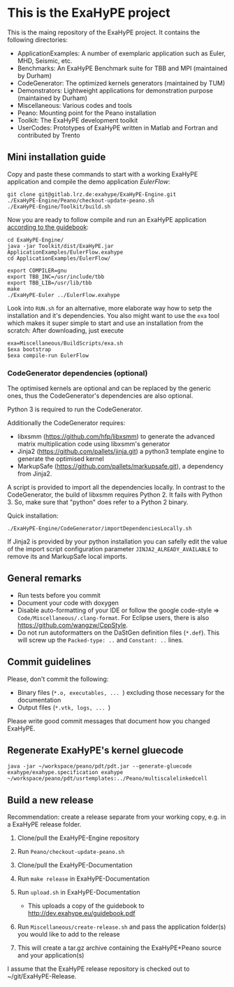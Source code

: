 # This is the ExaHyPE project #

This is the maing repository of the ExaHyPE project. It contains the following directories:

* ApplicationExamples: A number of exemplaric application such as Euler, MHD, Seismic, etc.
* Benchmarks: An ExaHyPE Benchmark suite for TBB and MPI (maintained by Durham)
* CodeGenerator: The optimized kernels generators (maintained by TUM)
* Demonstrators: Lightweight applications for demonstration purpose (maintained by Durham)
* Miscellaneous: Various codes and tools
* Peano: Mounting point for the Peano installation
* Toolkit: The ExaHyPE development toolkit
* UserCodes: Prototypes of ExaHyPE written in Matlab and Fortran and contributed by Trento

## Mini installation guide ##

Copy and paste these commands to start with a working ExaHyPE application and compile the demo application _EulerFlow_:

    git clone git@gitlab.lrz.de:exahype/ExaHyPE-Engine.git
    ./ExaHyPE-Engine/Peano/checkout-update-peano.sh
    ./ExaHyPE-Engine/Toolkit/build.sh

Now you are ready to follow compile and run an ExaHyPE application [according to the guidebook](http://www5.in.tum.de/exahype/guidebook.pdf):

    cd ExaHyPE-Engine/
    java -jar Toolkit/dist/ExaHyPE.jar ApplicationExamples/EulerFlow.exahype
    cd ApplicationExamples/EulerFlow/
    
    export COMPILER=gnu
    export TBB_INC=/usr/include/tbb
    export TBB_LIB=/usr/lib/tbb
    make
    ./ExaHyPE-Euler ../EulerFlow.exahype

Look into `RUN.sh` for an alternative, more elaborate way how to setp the installation and it's dependencies. You also might want to use the `exa` tool which makes it super simple to start and use an installation from the scratch: After downloading, just execute

    exa=Miscellaneous/BuildScripts/exa.sh 
    $exa bootstrap
    $exa compile-run EulerFlow

### CodeGenerator dependencies (optional) ###

The optimised kernels are optional and can be replaced by the generic ones, thus the CodeGenerator's dependencies are also optional.

Python 3 is required to run the CodeGenerator.

Additionally the CodeGenerator requires:

* libxsmm (https://github.com/hfp/libxsmm) to generate the advanced matrix multiplication code using libxsmm's generator
* Jinja2 (https://github.com/pallets/jinja.git) a python3 template engine to generate the optimised kernel
* MarkupSafe (https://github.com/pallets/markupsafe.git), a dependency from Jinja2.

A script is provided to import all the dependencies locally.
In contrast to the CodeGenerator, the build of libxsmm 
requires Python 2. It fails with Python 3.
So, make sure that "python" does refer
to a Python 2 binary.

Quick installation:

    ./ExaHyPE-Engine/CodeGenerator/importDependenciesLocally.sh 

If Jinja2 is provided by your python installation you can safelly edit the value of the import script configuration parameter ``JINJA2_ALREADY_AVAILABLE`` to remove its and MarkupSafe local imports.


## General remarks ##

* Run tests before you commit
* Document your code with doxygen
* Disable auto-formatting of your IDE or follow the google code-style => `Code/Miscellaneous/.clang-format`. For Eclipse users, there is also https://github.com/wangzw/CppStyle.
* Do not run autoformatters on the DaStGen definition files (`*.def`). This will screw up the `Packed-type: ..` and `Constant: ..` lines.


## Commit guidelines ##

Please, don't commit the following:
    
* Binary files (`*.o, executables, ... `) excluding those necessary for the documentation 
* Output files (`*.vtk, logs, ... `)

Please write good commit messages that document how you changed ExaHyPE.


## Regenerate ExaHyPE's kernel gluecode ##
 
```
java -jar ~/workspace/peano/pdt/pdt.jar --generate-gluecode exahype/exahype.specification exahype ~/workspace/peano/pdt/usrtemplates:../Peano/multiscalelinkedcell
```


## Build a new release ##

Recommendation: create a release separate from your working copy, e.g. in a ExaHyPE release folder.

1) Clone/pull the ExaHyPE-Engine repository

2) Run `Peano/checkout-update-peano.sh`

2) Clone/pull the ExaHyPE-Documentation

3) Run `make release` in ExaHyPE-Documentation

4) Run `upload.sh` in ExaHyPE-Documentation
    - This uploads a copy of the guidebook to http://dev.exahype.eu/guidebook.pdf

5) Run `Miscellaneous/create-release.sh` and pass the application folder(s) you would like to add to the release

6) This will create a tar.gz archive containing the ExaHyPE+Peano source and your application(s)

I assume that the ExaHyPE release repository is checked out to ~/git/ExaHyPE-Release.



